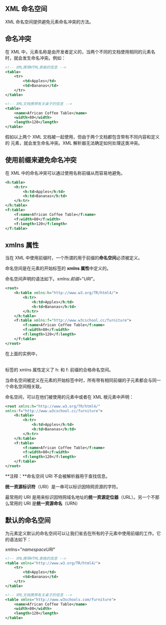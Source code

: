 ## XML 命名空间

XML 命名空间提供避免元素命名冲突的方法。

## 命名冲突

在 XML 中，元素名称是由开发者定义的，当两个不同的文档使用相同的元素名时，就会发生命名冲突。例如：

```xml
<!-- XML携带HTML表格的信息 -->
<table>
    <tr>
        <td>Apples</td>
        <td>Bananas</td>
    </tr>
</table>
```

```xml
<!-- XML文档携带有关桌子的信息 -->
<table>
    <name>African Coffee Table</name>
    <width>80</width>
    <length>120</length>
</table>
```

假如以上两个 XML 文档被一起使用，但由于两个文档都包含带有不同内容和定义的 <table> 元素，就会发生命名冲突。XML 解析器无法确定如何处理这类冲突。

## 使用前缀来避免命名冲突

在 XML 中的命名冲突可以通过使用名称前缀从而容易地避免。

```xml
<h:table>
    <h:tr>
        <h:td>Apples</h:td>
        <h:td>Bananas</h:td>
    </h:tr>
</h:table>
<f:table>
    <f:name>African Coffee Table</f:name>
    <f:width>80</f:width>
    <f:length>120</f:length>
</f:table>
```

## xmlns 属性

当在 XML 中使用前缀时，一个所谓的用于前缀的**命名空间**必须被定义。

命名空间是在元素的开始标签的 **xmlns 属性**中定义的。

命名空间声明的语法如下。xmlns:*前缀*="*URI*"。

```xml
<root>
    <h:table xmlns:h="http://www.w3.org/TR/html4/">
        <h:tr>
            <h:td>Apples</h:td>
            <h:td>Bananas</h:td>
        </h:tr>
    </h:table>
    <f:table xmlns:f="http://www.w3cschool.cc/furniture">
        <f:name>African Coffee Table</f:name>
        <f:width>80</f:width>
        <f:length>120</f:length>
    </f:table>
</root>
```

在上面的实例中，<table> 标签的 xmlns 属性定义了 h: 和 f: 前缀的合格命名空间。

当命名空间被定义在元素的开始标签中时，所有带有相同前缀的子元素都会与同一个命名空间相关联。

命名空间，可以在他们被使用的元素中或者在 XML 根元素中声明：

```xml
<root xmlns:h="http://www.w3.org/TR/html4/"
xmlns:f="http://www.w3cschool.cc/furniture">
    <h:table>
        <h:tr>
            <h:td>Apples</h:td>
            <h:td>Bananas</h:td>
        </h:tr>
    </h:table>
    <f:table>
        <f:name>African Coffee Table</f:name>
        <f:width>80</f:width>
        <f:length>120</f:length>
    </f:table>
</root>
```

**注释：**命名空间 URI 不会被解析器用于查找信息。

**统一资源标识符**（URI）是一串可以标识因特网资源的字符。

最常用的 URI 是用来标识因特网域名地址的**统一资源定位器**（URL）。另一个不那么常用的 URI 是**统一资源命名**（URN）

## 默认的命名空间

为元素定义默认的命名空间可以让我们省去在所有的子元素中使用前缀的工作。它的语法如下：

xmlns="*namespaceURI*"

```xml
<!-- XML携带HTML表格的信息 -->
<table xmlns="http://www.w3.org/TR/html4/">
    <tr>
        <td>Apples</td>
        <td>Bananas</td>
    </tr>
</table>
```

```xml
<!-- XML文档携带有关桌子的信息 -->
<table xmlns="http://www.w3schools.com/furniture">
    <name>African Coffee Table</name>
    <width>80</width>
    <length>120</length>
</table>
```

